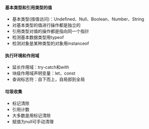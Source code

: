 #### 基本类型和引用类型的值

-   基本类型(按值访问)：Undefined、Null、Boolean、Number、String
-   对基本类型的值进行操作都是独立的
-   引用类型对值的操作都是指向同一个指针
-   检测基本数据类型用typeof
-   检测对象是某种类型的对象用instanceof

#### 执行环境和作用域

-   延长作用域：try-catch和with
-   块级作用域声明变量：let，const
-   查询标志符：自下而上，自局部到全局

#### 垃圾收集
-   标记清除
-   引用计数
-   大多数是用标记清除
-   赋值为null可手动清理